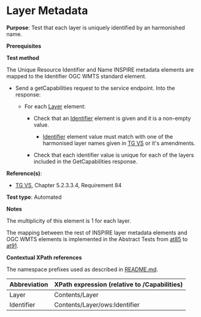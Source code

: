 # Layer Metadata

**Purpose**: Test that each layer is uniquely identified by an harmonished name.

**Prerequisites**

**Test method**

The Unique Resource Identifier and Name INSPIRE metadata elements are mapped to the Identifier OGC WMTS standard element.

* Send a getCapabilities request to the service endpoint. Into the response:

  * For each [Layer](#layer) element:

    * Check that an [Identifier](#identifier) element is given and it is a non-empty value.

      * [Identifier](#identifier) element value must match with one of the harmonised layer names given in [TG VS](./README.md#ref_TG_VS) or it's amendments.

    * Check that each identifier value is unique for each of the layers included in the GetCapabilities response.

**Reference(s)**:
* [TG VS](./README.md#ref_TG_VS), Chapter 5.2.3.3.4, Requirement 84

**Test type**: Automated

**Notes**

The multiplicity of this element is 1 for each layer.

The mapping between the rest of INSPIRE layer metadata elements and OGC WMTS elements is implemented in the Abstract Tests from [at85](./at85-getcapabilities-layer-title.md) to [at91](./at91-getcapabilities-layer-legend-url.md).

**Contextual XPath references**

The namespace prefixes used as described in [README.md](./README.md#namespaces).

Abbreviation                                               |  XPath expression (relative to /Capabilities)
---------------------------------------------------------- | -------------------------------------------------------------------------
Layer <a name="layer"></a> | Contents/Layer
Identifier <a name="identifier"></a> | Contents/Layer/ows:Identifier